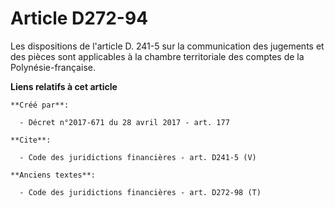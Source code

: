 # Article D272-94

Les dispositions de l'article D. 241-5 sur la communication des jugements et des pièces sont applicables à la chambre
territoriale des comptes de la Polynésie-française.

**Liens relatifs à cet article**

	**Créé par**:

	  - Décret n°2017-671 du 28 avril 2017 - art. 177

	**Cite**:

	  - Code des juridictions financières - art. D241-5 (V)

	**Anciens textes**:

	  - Code des juridictions financières - art. D272-98 (T)
